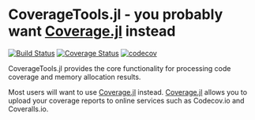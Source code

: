 CoverageTools.jl - you probably want [Coverage.jl](https://github.com/JuliaCI/Coverage.jl) instead
===========

[![Build Status](https://travis-ci.org/JuliaCI/CoverageTools.jl.svg?branch=master)](https://travis-ci.org/JuliaCI/CoverageTools.jl)
[![Coverage Status](https://coveralls.io/repos/github/JuliaCI/CoverageTools.jl/badge.svg?branch=master)](https://coveralls.io/github/JuliaCI/CoverageTools.jl?branch=master)
[![codecov](https://codecov.io/gh/JuliaCI/CoverageTools.jl/branch/master/graph/badge.svg)](https://codecov.io/gh/JuliaCI/CoverageTools.jl)

CoverageTools.jl provides the core functionality for processing code coverage and memory allocation results.

Most users will want to use [Coverage.jl](https://github.com/JuliaCI/Coverage.jl) instead. [Coverage.jl](https://github.com/JuliaCI/Coverage.jl) allows you to upload your coverage reports to online services such as Codecov.io and Coveralls.io.
